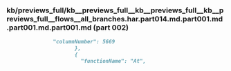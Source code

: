 ### kb/previews_full/kb__previews_full__kb__previews_full__kb__previews_full__flows__all_branches.har.part014.md.part001.md.part001.md.part001.md (part 002)

```md
               "columnNumber": 5669
                      },
                      {
                        "functionName": "At",
   
```

```
